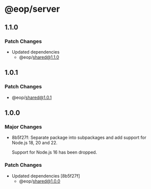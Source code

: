 # @eop/server

## 1.1.0

### Patch Changes

- Updated dependencies
  - @eop/shared@1.1.0

## 1.0.1

### Patch Changes

- @eop/shared@1.0.1

## 1.0.0

### Major Changes

- 8b5f27f: Separate package into subpackages and add support for Node.js 18, 20 and 22.

  Support for Node.js 16 has been dropped.

### Patch Changes

- Updated dependencies [8b5f27f]
  - @eop/shared@1.0.0
